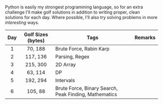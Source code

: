 Python is easily my strongest programming language, so for an extra challenge I'll make golf solutions in addition to writing proper, clean solutions for each day. Where possible, I'll also try solving problems in more *interesting* ways.

| Day | Golf Sizes (bytes) | Tags                                                  | Remarks |
|:---:|:------------------:|-------------------------------------------------------|---------|
|  1  |      70, 188       | Brute Force, Rabin Karp                               |         |
|  2  |      117, 136      | Parsing, Regex                                        |         |
|  3  |      215, 300      | 2D Array                                              |         |
|  4  |      63, 114       | DP                                                    |         |
|  5  |      192, 294      | Intervals                                             |         |
|  6  |      105, 88       | Brute Force, Binary Search, Peak Finding, Mathematics |         |
